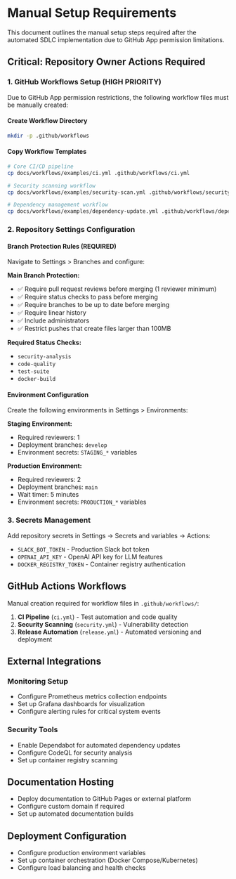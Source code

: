 # Manual Setup Requirements

This document outlines the manual setup steps required after the automated SDLC implementation due to GitHub App permission limitations.

## Critical: Repository Owner Actions Required

### 1. GitHub Workflows Setup (HIGH PRIORITY)

Due to GitHub App permission restrictions, the following workflow files must be manually created:

#### Create Workflow Directory
```bash
mkdir -p .github/workflows
```

#### Copy Workflow Templates
```bash
# Core CI/CD pipeline
cp docs/workflows/examples/ci.yml .github/workflows/ci.yml

# Security scanning workflow
cp docs/workflows/examples/security-scan.yml .github/workflows/security-scan.yml

# Dependency management workflow
cp docs/workflows/examples/dependency-update.yml .github/workflows/dependency-update.yml
```

### 2. Repository Settings Configuration

#### Branch Protection Rules (REQUIRED)
Navigate to Settings > Branches and configure:

**Main Branch Protection:**
- ✅ Require pull request reviews before merging (1 reviewer minimum)
- ✅ Require status checks to pass before merging
- ✅ Require branches to be up to date before merging
- ✅ Require linear history
- ✅ Include administrators
- ✅ Restrict pushes that create files larger than 100MB

**Required Status Checks:**
- `security-analysis`
- `code-quality`
- `test-suite`
- `docker-build`

#### Environment Configuration
Create the following environments in Settings > Environments:

**Staging Environment:**
- Required reviewers: 1
- Deployment branches: `develop`
- Environment secrets: `STAGING_*` variables

**Production Environment:**
- Required reviewers: 2
- Deployment branches: `main`
- Wait timer: 5 minutes
- Environment secrets: `PRODUCTION_*` variables

### 3. Secrets Management
Add repository secrets in Settings → Secrets and variables → Actions:
* `SLACK_BOT_TOKEN` - Production Slack bot token
* `OPENAI_API_KEY` - OpenAI API key for LLM features
* `DOCKER_REGISTRY_TOKEN` - Container registry authentication

## GitHub Actions Workflows

Manual creation required for workflow files in `.github/workflows/`:

1. **CI Pipeline** (`ci.yml`) - Test automation and code quality
2. **Security Scanning** (`security.yml`) - Vulnerability detection
3. **Release Automation** (`release.yml`) - Automated versioning and deployment

## External Integrations

### Monitoring Setup
* Configure Prometheus metrics collection endpoints
* Set up Grafana dashboards for visualization
* Configure alerting rules for critical system events

### Security Tools
* Enable Dependabot for automated dependency updates
* Configure CodeQL for security analysis
* Set up container registry scanning

## Documentation Hosting
* Deploy documentation to GitHub Pages or external platform
* Configure custom domain if required
* Set up automated documentation builds

## Deployment Configuration
* Configure production environment variables
* Set up container orchestration (Docker Compose/Kubernetes)
* Configure load balancing and health checks